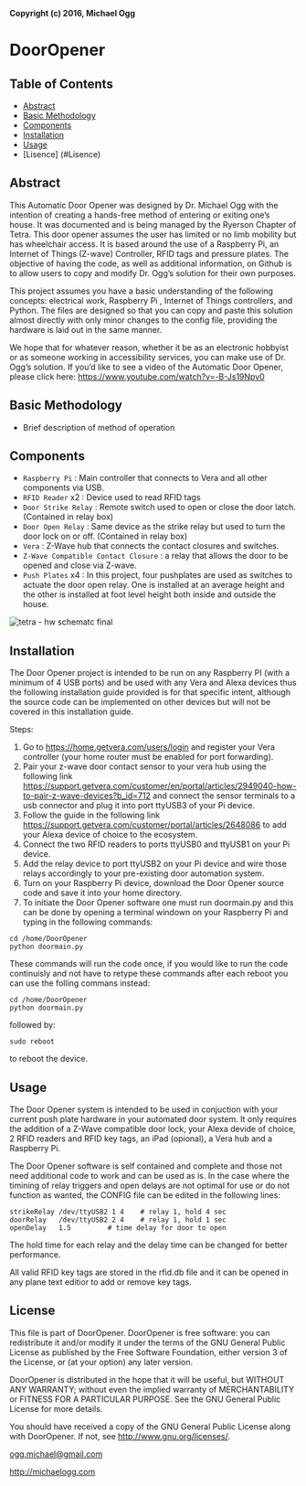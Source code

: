 **Copyright (c) 2016, Michael Ogg**
# DoorOpener
## Table of Contents
* [Abstract](#Abstract)
* [Basic Methodology](#Basic-Methodology)
* [Components](#Components)
* [Installation](#Installation)
* [Usage](#Usage)
* [Lisence] (#Lisence)

## Abstract

This Automatic Door Opener was designed by Dr. Michael Ogg with the intention of creating a hands-free method of entering or exiting one’s house. It was documented and is being managed by the Ryerson Chapter of Tetra. This door opener assumes the user has limited or no limb mobility but has wheelchair access. It is based around the use of a Raspberry Pi, an Internet of Things (Z-wave) Controller, RFID tags and pressure plates. The objective of having the code, as well as additional information, on Github is to allow users to copy and modify Dr. Ogg’s solution for their own purposes.

This project assumes you have a basic understanding of the following concepts: electrical work, Raspberry Pi , Internet of Things controllers, and Python. The files are designed so that you can copy and paste this solution almost directly with only minor changes to the config file, providing the hardware is laid out in the same manner. 

We hope that for whatever reason, whether it be as an electronic hobbyist or as someone working in accessibility services, you can make use of Dr. Ogg’s solution. If you’d like to see a video of the Automatic Door Opener, please click here: https://www.youtube.com/watch?v=-B-Js19Npv0


## Basic Methodology
* Brief description of method of operation

## Components
* `Raspberry Pi` : Main controller that connects to Vera and all other components via USB.
* `RFID Reader` x2 : Device used to read RFID tags
* `Door Strike Relay` : Remote switch used to open or close the door latch. (Contained in relay box)
* `Door Open Relay` : Same device as the strike relay but used to turn the door lock on or off. (Contained in relay box)
* `Vera` : Z-Wave hub that connects the contact closures and switches.
* `Z-Wave Compatible Contact Closure` : a relay that allows the door to be opened and close via Z-wave.
* `Push Plates` x4 : In this project, four pushplates are used as switches to actuate the door open relay. One is installed at an average height and the other is installed at foot level height both inside and outside the house.


![tetra - hw schematc final](https://user-images.githubusercontent.com/20260964/50591673-ca952f00-0e5e-11e9-99dc-36fbd32591af.png)


## Installation

The Door Opener project is intended to be run on any Raspberry PI (with a minimum of 4 USB ports) and be used with any Vera and Alexa devices thus the following installation guide provided is for that specific intent, although the source code can be implemented on other devices but will not be covered in this installation guide.

Steps:
1. Go to https://home.getvera.com/users/login and register your Vera controller (your home router must be enabled for port forwarding).
2. Pair your z-wave door contact sensor to your vera hub using the following link https://support.getvera.com/customer/en/portal/articles/2949040-how-to-pair-z-wave-devices?b_id=712 and connect the sensor terminals to a usb connector and plug it into port ttyUSB3 of your Pi device.
2. Follow the guide in the following link https://support.getvera.com/customer/portal/articles/2648086 to add your Alexa device of choice to the ecosystem.
3. Connect the two RFID readers to ports ttyUSB0 and ttyUSB1 on your Pi device.
4. Add the relay device to port ttyUSB2 on your Pi device and wire those relays accordingly to your pre-existing door automation system.
5. Turn on your Raspberry Pi device, download the Door Opener source code and save it into your home directory.
6. To initiate the Door Opener software one must run doormain.py and this can be done by opening a terminal windown on your Raspberry Pi and typing in the following commands:
```
cd /home/DoorOpener
python doormain.py
```
These commands will run the code once, if you would like to run the code continuisly and not have to retype these commands after each reboot you can use the folling commans instead:
```
cd /home/DoorOpener
python doormain.py
```
followed by:
```
sudo reboot
```
to reboot the device.

## Usage

The Door Opener system is intended to be used in conjuction with your current push plate hardware in your automated door system. It only requires the addition of a Z-Wave compatible door lock, your Alexa devide of choice, 2 RFID readers and RFID key tags, an iPad (opional), a Vera hub and a Raspberry Pi.

The Door Opener software is self contained and complete and those not need additional code to work and can be used as is. In the case where the timining of relay triggers and open delays are not optimal for use or do not function as wanted, the CONFIG file can be edited in the following lines:
```
strikeRelay /dev/ttyUSB2 1 4    # relay 1, hold 4 sec
doorRelay   /dev/ttyUSB2 2 4    # relay 1, hold 1 sec
openDelay   1.5         # time delay for door to open
```
The hold time for each relay and the delay time can be changed for better performance.

All valid RFID key tags are stored in the rfid.db file and it can be opened in any plane text editior to add or remove key tags.

## License
This file is part of DoorOpener. DoorOpener is free software: you can
redistribute it and/or modify it under the terms of the GNU General
Public License as published by the Free Software Foundation, either
version 3 of the License, or (at your option) any later version.

DoorOpener is distributed in the hope that it will be useful, but
WITHOUT ANY WARRANTY; without even the implied warranty of
MERCHANTABILITY or FITNESS FOR A PARTICULAR PURPOSE. See the GNU
General Public License for more details.

You should have received a copy of the GNU General Public License
along with DoorOpener. If not, see <http://www.gnu.org/licenses/>.

ogg.michael@gmail.com

http://michaelogg.com
